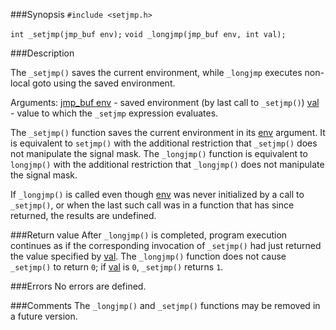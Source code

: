 ###Synopsis
`#include <setjmp.h>`

`int _setjmp(jmp_buf env);`
`void _longjmp(jmp_buf env, int val);`

###Description

The `_setjmp()` saves the current environment, while `_longjmp` executes non-local goto using the saved environment.

Arguments:
<u>jmp_buf env</u> - saved environment (by last call to `_setjmp()`)
<u>val</u> - value to which the `_setjmp` expression evaluates.

The `_setjmp()` function saves the current environment in its <u>env</u> argument. It is equivalent to `setjmp()` with the additional restriction that `_setjmp()` does not manipulate the signal mask. 
The `_longjmp()` function is equivalent to `longjmp()` with the additional restriction that `_longjmp()` does not manipulate the signal mask.

If `_longjmp()` is called even though <u>env</u> was never initialized by a call to `_setjmp()`, or when the last such call was in a function that has since returned, the results are undefined.

###Return value
After `_longjmp()` is completed, program execution continues as if the corresponding invocation of `_setjmp()` had just returned the value specified by <u>val</u>. The `_longjmp()` function does not cause `_setjmp()` to return `0`; if <u>val</u> is `0`, `_setjmp()` returns `1`.

###Errors
No errors are defined.

###Comments
The `_longjmp()` and `_setjmp()` functions may be removed in a future version.
